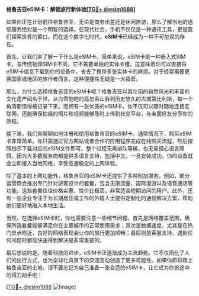 **格鲁吉亚eSIM卡：解锁旅行新体验[[TG💪+ @esim1088](https://t.me/s/esim1088)]**

如果你正在计划前往格鲁吉亚，无论是商务出差还是休闲旅游，那么了解当地的通信服务绝对是一个明智的选择。在现代社会，手机不仅仅是一种通讯工具，更是我们探索世界的窗口。而在这个数字化时代，**eSIM卡**已经成为一种不可忽视的存在。

首先，让我们来了解一下什么是eSIM卡。简单来说，eSIM卡是一种嵌入式SIM卡，与传统物理SIM卡不同，它不需要单独的实体卡槽。这意味着你可以直接将eSIM卡信息下载到你的设备中，省去了携带多张实体卡的麻烦。对于经常需要更换国家或地区的旅行者而言，这种便捷性无疑是一大福音。

那么，为什么选择格鲁吉亚的eSIM卡呢？格鲁吉亚以其壮丽的自然风光和丰富的文化遗产闻名于世。从白雪皑皑的高加索山脉到历史悠久的古城第比利斯，每一个角落都值得被记录下来。而拥有一张优质的eSIM卡，你不仅可以随时随地连接互联网，还能确保拍摄的照片和视频能够及时上传到社交平台，与亲朋好友分享你的旅程。

接下来，我们来聊聊如何注册和使用格鲁吉亚的eSIM卡。通常情况下，购买eSIM卡非常简单。你只需通过官方网站或者合作的应用程序完成在线购买流程，然后按照指示下载对应的eSIM文件即可。整个过程无需排队等候，也无需担心语言障碍，因为大多数服务商都提供多语言支持，包括中文。一旦安装成功，你的设备就会立即接入当地网络，享受高速稳定的上网体验。

除了基本的上网功能外，格鲁吉亚的eSIM卡还提供了多种附加服务。例如，部分运营商会推出专门针对游客设计的套餐，包含无限流量、国际漫游以及语音通话等功能。这些套餐往往价格实惠，性价比极高，非常适合短期访问的用户。此外，还有一些企业专注于为长期居住或工作的外籍人士提供定制化的通信解决方案，帮助他们更好地融入本地生活。

当然，在选择eSIM卡时，你也需要注意一些细节问题。首先是网络覆盖范围，确保所选套餐能够满足你在主要城市的正常使用需求；其次是数据速度，尤其是在热门景点附近，良好的网络表现会让你的旅行更加顺畅；最后则是客服支持，遇到任何问题时都能快速得到解决是非常重要的。

最后想说的是，随着科技的进步，eSIM卡正逐渐成为主流趋势。它不仅简化了人们的出行方式，也为全球化背景下的交流互动创造了更多可能性。如果你即将踏上格鲁吉亚的土地，请不要忘记为自己准备一张合适的eSIM卡，让它成为你旅途中的得力助手吧！

[[TG💪+ @esim1088](https://t.me/s/esim1088) ![Image](https://i.postimg.cc/4NQfJmqS/Snipaste-2025-05-13-00-14-12.png)]